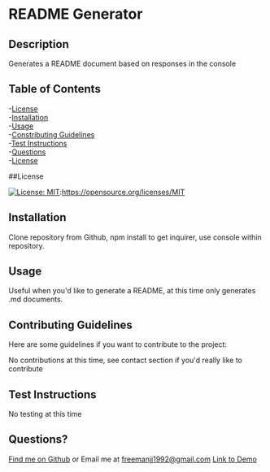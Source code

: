 # README Generator


  ## Description
  
  Generates a README document based on responses in the console
  
  ## Table of Contents
  -[License](#license)  
  -[Installation](#installation)  
  -[Usage](#usage)  
  -[Constributing Guidelines](#contributing)  
  -[Test Instructions](#tests)  
  -[Questions](#questions)  
  -[License](#license)  
  
  ##License

  [![License: MIT](https://img.shields.io/badge/License-MIT-yellow.svg)](https://opensource.org/licenses/MIT):https://opensource.org/licenses/MIT

  ## Installation
  
  Clone repository from Github, npm install to get inquirer, use console within repository.
  
  
  ## Usage
  
  Useful when you'd like to generate a README, at this time only generates .md documents.
  
  ## Contributing Guidelines
  
  Here are some guidelines if you want to contribute to the project:
  
  No contributions at this time, see contact section if you'd really like to contribute
  
  ## Test Instructions
  
  No testing at this time
  
  ## Questions?
  
  [Find me on Github](https://github.com/GitOffMyFarm)
  or Email me at freemanjj1992@gmail.com
  [Link to Demo](https://drive.google.com/file/d/1rlsglhXUqX2xy_7zzCfQK3kw8VuSaOa8/view?usp=sharing)
 
